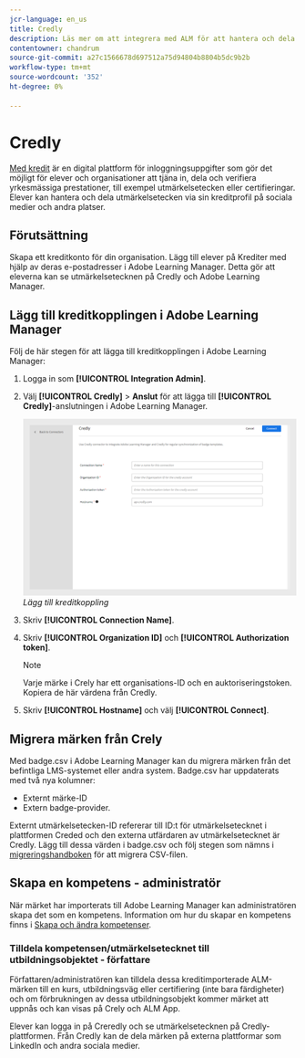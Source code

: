 ```yaml
---
jcr-language: en_us
title: Credly
description: Läs mer om att integrera med ALM för att hantera och dela externa utmärkelsetecken från plattformen i olika sociala mediekanaler
contentowner: chandrum
source-git-commit: a27c1566678d697512a75d94804b8804b5dc9b2b
workflow-type: tm+mt
source-wordcount: '352'
ht-degree: 0%

---
```


# Credly

[Med kredit](https://info.credly.com/) är en digital plattform för inloggningsuppgifter som gör det möjligt för elever och organisationer att tjäna in, dela och verifiera yrkesmässiga prestationer, till exempel utmärkelsetecken eller certifieringar. Elever kan hantera och dela utmärkelsetecken via sin kreditprofil på sociala medier och andra platser.

## Förutsättning

Skapa ett kreditkonto för din organisation. Lägg till elever på Krediter med hjälp av deras e-postadresser i Adobe Learning Manager. Detta gör att eleverna kan se utmärkelsetecknen på Credly och Adobe Learning Manager.

## Lägg till kreditkopplingen i Adobe Learning Manager

Följ de här stegen för att lägga till kreditkopplingen i Adobe Learning Manager:

1. Logga in som **[!UICONTROL Integration Admin]**.
2. Välj **[!UICONTROL Credly]** > **Anslut** för att lägga till **[!UICONTROL Credly]**-anslutningen i Adobe Learning Manager.

   ![](assets/connector-credly.png)
   _Lägg till kreditkoppling_

3. Skriv **[!UICONTROL Connection Name]**.
4. Skriv **[!UICONTROL Organization ID]** och **[!UICONTROL Authorization token]**.

   >[!NOTE]
   >
   >Varje märke i Crely har ett organisations-ID och en auktoriseringstoken. Kopiera de här värdena från Credly.

5. Skriv **[!UICONTROL Hostname]** och välj **[!UICONTROL Connect]**.

## Migrera märken från Crely

Med badge.csv i Adobe Learning Manager kan du migrera märken från det befintliga LMS-systemet eller andra system. Badge.csv har uppdaterats med två nya kolumner:

* Externt märke-ID
* Extern badge-provider.

Externt utmärkelsetecken-ID refererar till ID:t för utmärkelsetecknet i plattformen Creded och den externa utfärdaren av utmärkelsetecknet är Credly. Lägg till dessa värden i badge.csv och följ stegen som nämns i [migreringshandboken](https://experienceleague.adobe.com/en/docs/learning-manager/using/integration/migration-manual#migrationprocedure) för att migrera CSV-filen.

## Skapa en kompetens - administratör

När märket har importerats till Adobe Learning Manager kan administratören skapa det som en kompetens. Information om hur du skapar en kompetens finns i [Skapa och ändra kompetenser](https://experienceleague.adobe.com/en/docs/learning-manager/using/admin/skills-levels).

### Tilldela kompetensen/utmärkelsetecknet till utbildningsobjektet - författare

Författaren/administratören kan tilldela dessa kreditimporterade ALM-märken till en kurs, utbildningsväg eller certifiering (inte bara färdigheter) och om förbrukningen av dessa utbildningsobjekt kommer märket att uppnås och kan visas på Crely och ALM App.

Elever kan logga in på Creredly och se utmärkelsetecknen på Credly-plattformen. Från Credly kan de dela märken på externa plattformar som LinkedIn och andra sociala medier.

